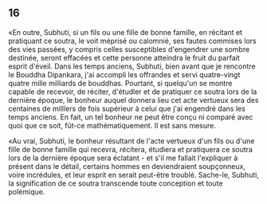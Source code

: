 ## 16
«En outre, Subhuti, si un fils ou une fille de bonne famille, en récitant et pratiquant ce soutra, le voit méprisé ou calomnié, ses fautes commises lors des vies passées, y compris celles susceptibles d'engendrer une sombre destinée, seront effacées et cette personne atteindra le fruit du parfait esprit d'éveil. Dans les temps anciens, Subhuti, bien avant que je rencontre le Bouddha Dipankara, j'ai accompli les offrandes et servi quatre-vingt quatre mille milliards de bouddhas. Pourtant, si quelqu'un se montre capable de recevoir, de réciter, d'étudler et de pratiquer ce soutra lors de la dernière époque, le bonheur auquel donnera lieu cet acte vertueux sera des centaines de milllers de fois supérieur à celui que j'ai engendré dans les temps anciens. En fait, un tel bonheur ne peut être conçu ni comparé avec quoi que ce soit, fût-ce mathématiquement. Il est sans mesure.

«Au vrai, Subhuti, le bonheur résultant de l'acte vertueux d'un fils ou d'une fille de bonne famille qui recevra, récitera, étudiera et pratiquera ce soutra lors de la dernière époque sera éclatant - et s'il me fallait l'expliquer à présent dans le détail, certains hommes en deviendraient soupçonneux, voire incrédules, et leur esprit en serait peut-être troublé. Sache-le, Subhuti, la signification de ce soutra transcende toute conception et toute polémique.